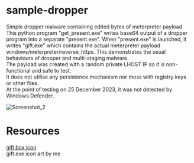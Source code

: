 # sample-dropper
Simple dropper malware containing edited bytes of meterpreter payload<br />
This python program "get_present.exe" writes base64 output of a dropper program into a separate "present.exe". When "present.exe" is launched, it writes "gift.exe" which contains the actual meterpreter payload windows/meterpreter/reverse_https. This demonstrates the usual behaviours of dropper and multi-staging malware. <br />
The payload was created with a random private LHOST IP so it is non-functional and safe to test.<br />
It does not utilise any persistence mechanism nor mess with registry keys or other files. <br />
At the point of testing on 25 December 2023, it was not detected by Windows Defender. 

![Screenshot_2](https://github.com/box-777/sample-dropper/assets/66173306/0f44ccb5-66ef-483d-9b64-31e9ce3ebf68)


# Resources
[gift box icon](https://www.iconarchive.com/show/small-n-flat-icons-by-paomedia/gift-icon.html) </br>
gift.exe icon art by me 
